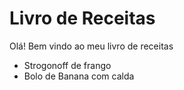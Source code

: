 # Livro de Receitas

Olá! Bem vindo ao meu livro de receitas
- Strogonoff de frango
- Bolo de Banana com calda

